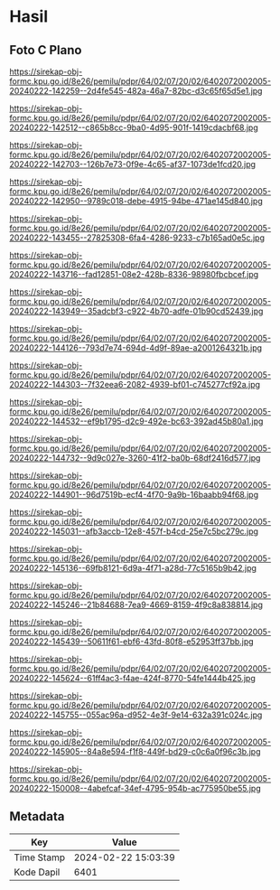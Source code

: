 # Hasil

## Foto C Plano

https://sirekap-obj-formc.kpu.go.id/8e26/pemilu/pdpr/64/02/07/20/02/6402072002005-20240222-142259--2d4fe545-482a-46a7-82bc-d3c65f65d5e1.jpg

https://sirekap-obj-formc.kpu.go.id/8e26/pemilu/pdpr/64/02/07/20/02/6402072002005-20240222-142512--c865b8cc-9ba0-4d95-901f-1419cdacbf68.jpg

https://sirekap-obj-formc.kpu.go.id/8e26/pemilu/pdpr/64/02/07/20/02/6402072002005-20240222-142703--126b7e73-0f9e-4c65-af37-1073de1fcd20.jpg

https://sirekap-obj-formc.kpu.go.id/8e26/pemilu/pdpr/64/02/07/20/02/6402072002005-20240222-142950--9789c018-debe-4915-94be-471ae145d840.jpg

https://sirekap-obj-formc.kpu.go.id/8e26/pemilu/pdpr/64/02/07/20/02/6402072002005-20240222-143455--27825308-6fa4-4286-9233-c7b165ad0e5c.jpg

https://sirekap-obj-formc.kpu.go.id/8e26/pemilu/pdpr/64/02/07/20/02/6402072002005-20240222-143716--fad12851-08e2-428b-8336-98980fbcbcef.jpg

https://sirekap-obj-formc.kpu.go.id/8e26/pemilu/pdpr/64/02/07/20/02/6402072002005-20240222-143949--35adcbf3-c922-4b70-adfe-01b90cd52439.jpg

https://sirekap-obj-formc.kpu.go.id/8e26/pemilu/pdpr/64/02/07/20/02/6402072002005-20240222-144126--793d7e74-694d-4d9f-89ae-a2001264321b.jpg

https://sirekap-obj-formc.kpu.go.id/8e26/pemilu/pdpr/64/02/07/20/02/6402072002005-20240222-144303--7f32eea6-2082-4939-bf01-c745277cf92a.jpg

https://sirekap-obj-formc.kpu.go.id/8e26/pemilu/pdpr/64/02/07/20/02/6402072002005-20240222-144532--ef9b1795-d2c9-492e-bc63-392ad45b80a1.jpg

https://sirekap-obj-formc.kpu.go.id/8e26/pemilu/pdpr/64/02/07/20/02/6402072002005-20240222-144732--9d9c027e-3260-41f2-ba0b-68df2416d577.jpg

https://sirekap-obj-formc.kpu.go.id/8e26/pemilu/pdpr/64/02/07/20/02/6402072002005-20240222-144901--96d7519b-ecf4-4f70-9a9b-16baabb94f68.jpg

https://sirekap-obj-formc.kpu.go.id/8e26/pemilu/pdpr/64/02/07/20/02/6402072002005-20240222-145031--afb3accb-12e8-457f-b4cd-25e7c5bc279c.jpg

https://sirekap-obj-formc.kpu.go.id/8e26/pemilu/pdpr/64/02/07/20/02/6402072002005-20240222-145136--69fb8121-6d9a-4f71-a28d-77c5165b9b42.jpg

https://sirekap-obj-formc.kpu.go.id/8e26/pemilu/pdpr/64/02/07/20/02/6402072002005-20240222-145246--21b84688-7ea9-4669-8159-4f9c8a838814.jpg

https://sirekap-obj-formc.kpu.go.id/8e26/pemilu/pdpr/64/02/07/20/02/6402072002005-20240222-145439--50611f61-ebf6-43fd-80f8-e52953ff37bb.jpg

https://sirekap-obj-formc.kpu.go.id/8e26/pemilu/pdpr/64/02/07/20/02/6402072002005-20240222-145624--61ff4ac3-f4ae-424f-8770-54fe1444b425.jpg

https://sirekap-obj-formc.kpu.go.id/8e26/pemilu/pdpr/64/02/07/20/02/6402072002005-20240222-145755--055ac96a-d952-4e3f-9e14-632a391c024c.jpg

https://sirekap-obj-formc.kpu.go.id/8e26/pemilu/pdpr/64/02/07/20/02/6402072002005-20240222-145905--84a8e594-f1f8-449f-bd29-c0c6a0f96c3b.jpg

https://sirekap-obj-formc.kpu.go.id/8e26/pemilu/pdpr/64/02/07/20/02/6402072002005-20240222-150008--4abefcaf-34ef-4795-954b-ac775950be55.jpg


## Metadata

| Key        | Value               |
| ---------- | ------------------- |
| Time Stamp | 2024-02-22 15:03:39 |
| Kode Dapil | 6401                |



